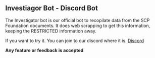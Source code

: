 ## Investiagor Bot - Discord Bot

The Investigator bot is our official bot to recopilate data from the SCP Foundation documents.
It does web scrapping to get this information, keeping the RESTRICTED information away.

If you want to try it. You can join to our discord where it is.
[Discord](https://discord.gg/uW7CxedBPT)

**Any feature or feedback is accepted**
